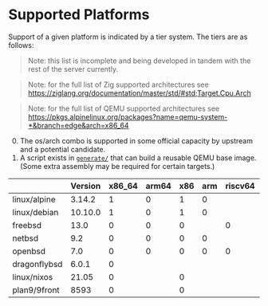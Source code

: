 # Supported Platforms

Support of a given platform is indicated by a tier system. The tiers are as follows:

> Note: this list is incomplete and being developed in tandem with the rest of the server currently.

> Note: for the full list of Zig supported architectures see https://ziglang.org/documentation/master/std/#std;Target.Cpu.Arch

> Note: for the full list of QEMU supported architectures see https://pkgs.alpinelinux.org/packages?name=qemu-system-*&branch=edge&arch=x86_64

0. The os/arch combo is supported in some official capacity by upstream and a potential candidate.
1. A script exists in [`generate/`](../generate) that can build a reusable QEMU base image. (Some extra assembly may be required for certain targets.)

|              | Version | x86_64 | arm64 | x86 | arm | riscv64 | ppc64el | mips64el | sparcv9 | s390x |
|--------------|---------|--------|-------|-----|-----|---------|---------|----------|---------|-------|
| linux/alpine | 3.14.2  | 1      | 0     | 1   | 0   |         | 0       |          |         | 0     |
| linux/debian | 10.10.0 | 1      | 0     | 1   | 0   |         | 0       | 0        |         | 0     |
| freebsd      | 13.0    | 0      | 0     | 0   |     | 0       | 0       |          |         |       |
| netbsd       | 9.2     | 0      | 0     | 0   | 0   |         |         | 0        | 0       |       |
| openbsd      | 7.0     | 0      | 0     | 0   | 0   | 0       |         |          | 0       |       |
| dragonflybsd | 6.0.1   | 0      |       |     |     |         |         |          |         |       |
| linux/nixos  | 21.05   | 0      |       | 0   |     |         |         |          |         |       |
| plan9/9front | 8593    | 0      |       | 0   |     |         |         |          |         |       |

<!--
| windows      |         | 0      | 0     | 0   | 0   |
| macos        |         | 0      | 0     |
| solaris   `^`|         |
| illumos   `^`|         |
| haiku     `^`|         |
| fuscia    `^`|         |
| serenity  `^`|         |
| essence   `^`|         |
| android   `^`|         |
-->


<!-- https://docs.drone.io/pipeline/exec/syntax/platform/#supported-platforms -->
<!-- https://man.sr.ht/builds.sr.ht/compatibility.md -->
<!-- https://docs.github.com/en/actions/learn-github-actions/workflow-syntax-for-github-actions#github-hosted-runners -->
<!-- https://docs.gitlab.com/runner/install/ -->

